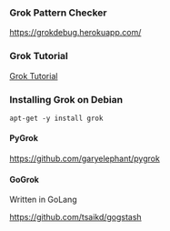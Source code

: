 
### Grok Pattern Checker

https://grokdebug.herokuapp.com/

### Grok Tutorial

[Grok Tutorial](https://coralogix.com/blog/logstash-grok-tutorial-with-examples/)

### Installing Grok on Debian

```
apt-get -y install grok
```

#### PyGrok

https://github.com/garyelephant/pygrok

#### GoGrok

Written in GoLang

https://github.com/tsaikd/gogstash